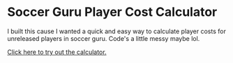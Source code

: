 # Soccer Guru Player Cost Calculator

I built this cause I wanted a quick and easy way to calculate player costs for unreleased players in soccer guru. Code's a little messy maybe lol.

[Click here to try out the calculator.](https://rubek-joshi.github.io/sg-cost-calculator/)
